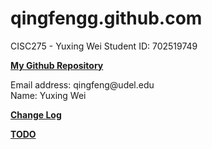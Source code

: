 # qingfengg.github.com
  CISC275 - Yuxing Wei
  Student ID: 702519749
<p>
  <a href="https://github.com/QingFenGG/qingfengg.github.com" > <strong>My Github Repository</strong> </a>
</p>
<p>
  Email address: qingfeng@udel.edu<br>
  Name: Yuxing Wei
</p>

<p>
  <a href="https://qingfengg.github.io/changelog.html" > <strong>Change Log</strong> </a>
</p>

<p>
  <a href="https://qingfengg.github.io/TODO.html" > <strong>TODO</strong> </a>
</p>
